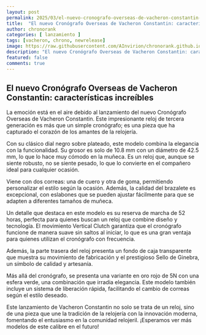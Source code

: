 ```yaml
---
layout: post
permalink: 2025/03/el-nuevo-cronografo-overseas-de-vacheron-constantin-caracteristicas-increibles
title:  "El nuevo Cronógrafo Overseas de Vacheron Constantin: características increíbles"
author: chronorank
categories: [ lanzamiento ]
tags: [vacheron, chrono, newrelease]
image: https://raw.githubusercontent.com/AInvirion/chronorank.github.io/master/images/posts/20250330123950.png
description: "El nuevo Cronógrafo Overseas de Vacheron Constantin: características increíbles"
featured: false
comments: true
---
```

## El nuevo Cronógrafo Overseas de Vacheron Constantin: características increíbles

La emoción está en el aire debido al lanzamiento del nuevo Cronógrafo Overseas de Vacheron Constantin. Este impresionante reloj de tercera generación es más que un simple cronógrafo; es una pieza que ha capturado el corazón de los amantes de la relojería.

Con su clásico dial negro sobre plateado, este modelo combina la elegancia con la funcionalidad. Su grosor es solo de 10.8 mm con un diámetro de 42.5 mm, lo que lo hace muy cómodo en la muñeca. Es un reloj que, aunque se siente robusto, no se siente pesado, lo que lo convierte en el compañero ideal para cualquier ocasión.

Viene con dos correas: una de cuero y otra de goma, permitiendo personalizar el estilo según la ocasión. Además, la calidad del brazalete es excepcional, con eslabones que se pueden ajustar fácilmente para que se adapten a diferentes tamaños de muñeca.

Un detalle que destaca en este modelo es su reserva de marcha de 52 horas, perfecta para quienes buscan un reloj que combine diseño y tecnología. El movimiento Vertical Clutch garantiza que el cronógrafo funcione de manera suave sin saltos al iniciar, lo que es una gran ventaja para quienes utilizan el cronógrafo con frecuencia.

Además, la parte trasera del reloj presenta un fondo de caja transparente que muestra su movimiento de fabricación y el prestigioso Sello de Ginebra, un símbolo de calidad y artesanía.

Más allá del cronógrafo, se presenta una variante en oro rojo de 5N con una esfera verde, una combinación que irradia elegancia. Este modelo también incluye un sistema de liberación rápida, facilitando el cambio de correas según el estilo deseado. 

Este lanzamiento de Vacheron Constantin no solo se trata de un reloj, sino de una pieza que une la tradición de la relojería con la innovación moderna, fomentando el entusiasmo en la comunidad relojeril. ¡Esperamos ver más modelos de este calibre en el futuro!